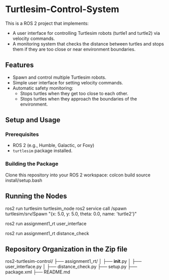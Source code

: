 # Turtlesim-Control-System
This is a ROS 2 project that implements:
- A user interface for controlling Turtlesim robots (turtle1 and turtle2) via velocity commands.
- A monitoring system that checks the distance between turtles and stops them if they are too close or near environment boundaries.

## Features
- Spawn and control multiple Turtlesim robots.
- Simple user interface for setting velocity commands.
- Automatic safety monitoring:
  - Stops turtles when they get too close to each other.
  - Stops turtles when they approach the boundaries of the environment.
## Setup and Usage

### Prerequisites
- ROS 2 (e.g., Humble, Galactic, or Foxy)
- `turtlesim` package installed.

### Building the Package
 Clone this repository into your ROS 2 workspace:
colcon build
source install/setup.bash


## Running the Nodes
ros2 run turtlesim turtlesim_node
ros2 service call /spawn turtlesim/srv/Spawn "{x: 5.0, y: 5.0, theta: 0.0, name: 'turtle2'}"

ros2 run assignment1_rt user_interface

ros2 run assignment1_rt distance_check

## Repository Organization in the Zip file
ros2-turtlesim-control/
├── assignment1_rt/
│   ├── __init__.py
│   ├── user_interface.py
│   ├── distance_check.py
├── setup.py
├── package.xml
├── README.md

